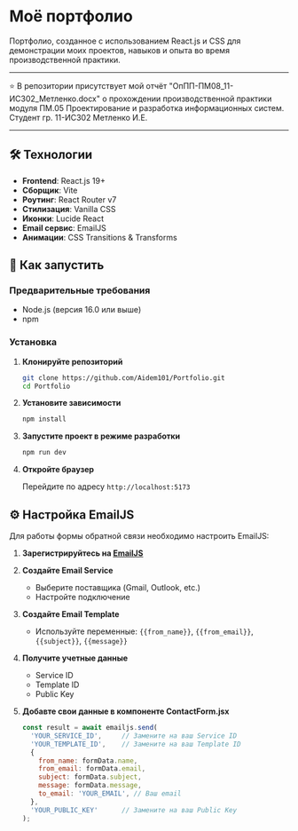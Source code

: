 # Моё портфолио

Портфолио, созданное с использованием React.js и CSS для демонстрации моих проектов, навыков и опыта во время производственной практики.

---

⭐ В репозитории присутствует мой отчёт "ОпПП-ПМ08_11-ИС302_Метленко.docx" о прохождении производственной практики модуля ПМ.05 Проектирование и разработка информационных систем.
Студент гр. 11-ИС302 Метленко И.Е.

---

## 🛠️ Технологии

- **Frontend**: React.js 19+
- **Сборщик**: Vite
- **Роутинг**: React Router v7
- **Стилизация**: Vanilla CSS
- **Иконки**: Lucide React
- **Email сервис**: EmailJS
- **Анимации**: CSS Transitions & Transforms

## 🚀 Как запустить

### Предварительные требования

- Node.js (версия 16.0 или выше)
- npm

### Установка

1. **Клонируйте репозиторий**
   ```bash
   git clone https://github.com/Aidem101/Portfolio.git
   cd Portfolio
   ```

2. **Установите зависимости**
   ```bash
   npm install
   ```

3. **Запустите проект в режиме разработки**
   ```bash
   npm run dev
   ```

4. **Откройте браузер**
   
   Перейдите по адресу `http://localhost:5173`

## ⚙️ Настройка EmailJS

Для работы формы обратной связи необходимо настроить EmailJS:

1. **Зарегистрируйтесь на [EmailJS](https://www.emailjs.com/)**

2. **Создайте Email Service**
   - Выберите поставщика (Gmail, Outlook, etc.)
   - Настройте подключение

3. **Создайте Email Template**
   - Используйте переменные: `{{from_name}}`, `{{from_email}}`, `{{subject}}`, `{{message}}`

4. **Получите учетные данные**
   - Service ID
   - Template ID  
   - Public Key

5. **Добавте свои данные в компоненте ContactForm.jsx**
   ```javascript
   const result = await emailjs.send(
     'YOUR_SERVICE_ID',     // Замените на ваш Service ID
     'YOUR_TEMPLATE_ID',    // Замените на ваш Template ID
     {
       from_name: formData.name,
       from_email: formData.email,
       subject: formData.subject,
       message: formData.message,
       to_email: 'YOUR_EMAIL', // Ваш email
     },
     'YOUR_PUBLIC_KEY'      // Замените на ваш Public Key
   );
   ```
